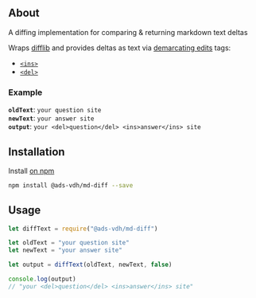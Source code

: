 ## About

A diffing implementation for comparing & returning markdown text deltas

Wraps [difflib](https://www.npmjs.com/package/difflib) and provides deltas as text via [demarcating edits](https://developer.mozilla.org/en-US/docs/Web/HTML/Element#Demarcating_edits) tags:

* [`<ins>`](https://developer.mozilla.org/en-US/docs/Web/HTML/Element/ins)
* [`<del>`](https://developer.mozilla.org/en-US/docs/Web/HTML/Element/del)

### Example

**`oldText`**: `your question site`  
**`newText`**: `your answer site`  
**`output`**: `your <del>question</del> <ins>answer</ins> site`  

## Installation

Install [on npm](https://www.npmjs.com/package/@ads-vdh/md-diff)

```bash
npm install @ads-vdh/md-diff --save
```

## Usage

```js
let diffText = require("@ads-vdh/md-diff")

let oldText = "your question site"
let newText = "your answer site"

let output = diffText(oldText, newText, false)

console.log(output)
// "your <del>question</del> <ins>answer</ins> site"
```
